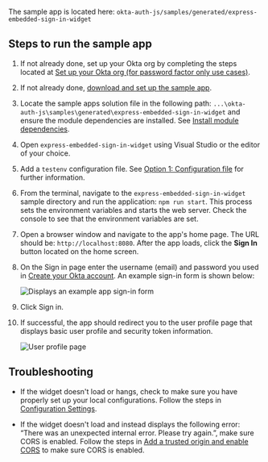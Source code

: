 The sample app is located here: `okta-auth-js/samples/generated/express-embedded-sign-in-widget`

## Steps to run the sample app

1. If not already done, set up your Okta org by completing the steps located at
   [Set up your Okta org (for password factor only use cases)](/docs/guides/oie-embedded-common-org-setup/nodejs/main/#set-up-your-okta-org-for-password-factor-only-use-cases).
1. If not already done,
   [download and set up the sample app](/docs/guides/oie-embedded-common-download-setup-app/nodejs/main/).
1. Locate the sample apps solution file in the following path:
`...\okta-auth-js\samples\generated\express-embedded-sign-in-widget` and ensure the module dependencies are installed. See [Install module dependencies](/docs/guides/oie-embedded-common-download-setup-app/nodejs/main/#install-module-dependencies).
1. Open `express-embedded-sign-in-widget` using Visual Studio or the editor of your choice.
1. Add a `testenv` configuration file. See [Option 1: Configuration file](/docs/guides/oie-embedded-common-download-setup-app/nodejs/main/#option-1-configuration-file) for further information.
1. From the terminal, navigate to the `express-embedded-sign-in-widget` sample directory and run the application: `npm run start`. This process sets the environment variables and starts the web server. Check the console to see that the environment variables are set.
1. Open a browser window and navigate to the app's home page. The URL should be:
   `http://localhost:8080`. After the app loads, click the **Sign In** button located on the home screen.
1. On the Sign in page enter the username (email) and password you used in
   [Create your Okta account](/docs/guides/oie-embedded-common-org-setup/nodejs/main/#create-your-okta-account).
   An example sign-in form is shown below:

   <div class="common-image-format">

    ![Displays an example app sign-in form](/img/oie-embedded-sdk/oie-embedded-widget-sample-app-signin.png)

   </div>

1. Click Sign in.
1. If successful, the app should redirect you to the user profile page that displays
   basic user profile and security token information.

   <div class="common-image-format">

    ![User profile page](/img/oie-embedded-sdk/Embedded-SIW-profile-page-nodejs.png
   "User profile page")

   </div>

## Troubleshooting

* If the widget doesn't load or hangs, check to make sure you have properly set up your local
   configurations. Follow the steps in [Configuration Settings](/docs/guides/oie-embedded-common-download-setup-app/nodejs/main/#where-to-place-the-configurations).

* If the widget doesn't load and instead displays the following error:
   “There was an unexpected internal error. Please try again.”,
   make sure CORS is enabled. Follow the steps in
   [Add a trusted origin and enable CORS](/docs/guides/oie-embedded-common-org-setup/nodejs/main/#step-3-add-a-trusted-origin-and-enable-cors)
   to make sure CORS is enabled.
